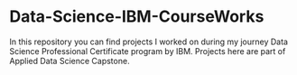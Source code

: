 # Data-Science-IBM-CourseWorks


In this repository you can find projects I worked on during my journey Data Science Professional Certificate program by IBM. Projects here are part of Applied Data Science Capstone.
